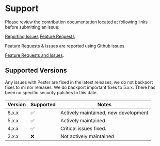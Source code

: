 # Support

Please review the contribution documentation located at following links before submitting an issue:

[Reporting Issues](https://pester.dev/docs/contributing/reporting-issues)
[Feature Requests](https://pester.dev/docs/contributing/feature-requests)

Feature Requests & Issues are reported using Github issues.

[Feature Requests and Issues](https://github.com/pester/Pester/issues).

## Supported Versions

Any issues with Pester are fixed in the latest releases, we do not backport fixes to mi
nor releases. We do backport important fixes to 5.x.x. There has been no specific security patches to this date.

| Version | Supported          | Notes                   |
| ------- | ------------------ | ----------------------  |
| 6.x.x   | :white_check_mark: | Actively maintained, new development     |
| 5.x.x   | :white_check_mark: | Actively maintained     |
| 4.x.x   | :white_check_mark: | Critical issues fixed.  |
| 3.x.x   | :x:                | Not actively maintained |

